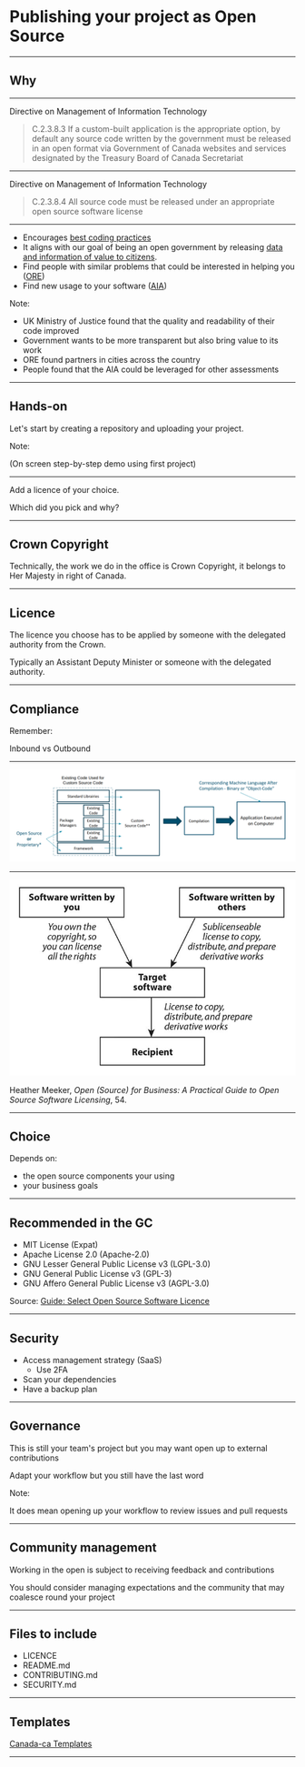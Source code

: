 # Publishing your project as Open Source

<!--markdownlint-disable MD035-->

---

## Why

------

Directive on Management of Information Technology

>C.2.3.8.3 If a custom-built application is the appropriate option, by default any source code written by the government must be released in an open format via Government of Canada websites and services designated by the Treasury Board of Canada Secretariat

------

Directive on Management of Information Technology

>C.2.3.8.4 All source code must be released under an appropriate open source software license

------

* Encourages [best coding practices](https://mojdigital.blog.gov.uk/2017/02/21/why-we-code-in-the-open/)
* It aligns with our goal of being an open government by releasing [data and information of value to citizens](https://www.tbs-sct.gc.ca/pol/doc-eng.aspx?id=28108#sec5.1).
* Find people with similar problems that could be interested in helping you ([ORE](https://github.com/canada-ca/ore-ero))
* Find new usage to your software ([AIA](https://github.com/canada-ca/aia-eia-js))

Note:

* UK Ministry of Justice found that the quality and readability of their code improved
* Government wants to be more transparent but also bring value to its work
* ORE found partners in cities across the country
* People found that the AIA could be leveraged for other assessments

---

## Hands-on

Let's start by creating a repository and uploading your project.

Note:

(On screen step-by-step demo using first project)

------

Add a licence of your choice.

Which did you pick and why?

---

## Crown Copyright

Technically, the work we do in the office is Crown Copyright, it belongs to Her Majesty in right of Canada.

------

## Licence

The licence you choose has to be applied by someone with the delegated authority from the Crown.

Typically an Assistant Deputy Minister or someone with the delegated authority.

---

## Compliance

Remember:

Inbound vs Outbound

------

![software architecture](soft-arch.png)

------

![due diligence](due-diligence.png)

Heather Meeker, _Open (Source) for Business: A Practical Guide to Open Source Software Licensing_, 54.

------

## Choice

Depends on:
* the open source components your using
* your business goals

------

## Recommended in the GC

* MIT License (Expat)
* Apache License 2.0 (Apache-2.0)
* GNU Lesser General Public License v3 (LGPL-3.0)
* GNU General Public License v3 (GPL-3)
* GNU Affero General Public License v3 (AGPL-3.0)

Source: [Guide: Select Open Source Software Licence](https://github.com/canada-ca/open-source-logiciel-libre/blob/master/en/guides/publishing-open-source-code.md#select-open-source-software-licence)

---

## Security

* Access management strategy (SaaS)
  * Use 2FA
* Scan your dependencies
* Have a backup plan

---

## Governance

This is still your team's project but you may want open up to external contributions

Adapt your workflow but you still have the last word

Note:

It does mean opening up your workflow to review issues and pull requests

---

## Community management

Working in the open is subject to receiving feedback and contributions

You should consider managing expectations and the community that may coalesce round your project

---

## Files to include

* LICENCE
* README.md
* CONTRIBUTING.md
* SECURITY.md

---

## Templates

[Canada-ca Templates](https://github.com/canada-ca/template-gabarit)

---
<!--markdownlin-enable MD035-->